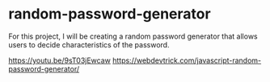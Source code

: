 # random-password-generator

For this project, I will be creating a random password generator that allows users to decide characteristics of the password.

https://youtu.be/9sT03jEwcaw
https://webdevtrick.com/javascript-random-password-generator/
